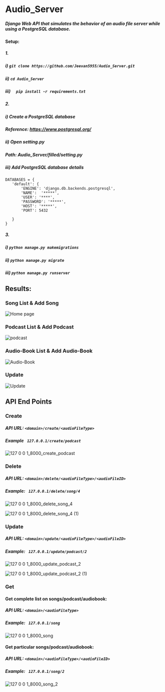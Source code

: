 ﻿# Audio_Server
 
 ##### Django Web API that simulates the behavior of an audio file server while using a PostgreSQL database.
 
 
 #### Setup:
 
 ##### 1.
 
 ##### i)  ```git clone https://github.com/Jeevan5955/Audio_Server.git```
 ##### ii) ```cd Audio_Server``` 
 ##### iii) ```  pip install -r requirements.txt```
 
 ##### 2.
 
 ##### i) Create a PostgreSQL database
 ##### Reference: https://www.postgresql.org/
 ##### ii) Open setting.py 
 ##### Path: Audio_Server/filled/setting.py
 ##### iii) Add PostgreSQL database details

 ```
 DATABASES = {
    'default': {
        'ENGINE': 'django.db.backends.postgresql',
        'NAME':  '*****',
        'USER': '****',
        'PASSWORD': '*****',
        'HOST': '*****',
        'PORT': 5432

    }
}
```

##### 3.

 ##### i)  ```python manage.py makemigrations```
 ##### ii) ```python manage.py migrate``` 
 ##### iii) ```python manage.py runserver```
 
 
## Results:

### Song List & Add Song

![Home page](https://user-images.githubusercontent.com/54932235/117993421-5982b200-b35d-11eb-8673-ccd8fe322479.png)


### Podcast List & Add Podcast

![podcast](https://user-images.githubusercontent.com/54932235/117993506-6e5f4580-b35d-11eb-8e52-2c6d41a34f28.png)

### Audio-Book List & Add Audio-Book

![Audio-Book](https://user-images.githubusercontent.com/54932235/117993622-88992380-b35d-11eb-9c8f-532a9e2601cd.png)

### Update

![Update](https://user-images.githubusercontent.com/54932235/117993747-9fd81100-b35d-11eb-9bfc-19e7d6f40eac.png)

## API End Points

### Create 


##### API URL: ```<domain>/create/<audioFileType>```

#####  Example ``` 127.0.0.1/create/podcast```

![127 0 0 1_8000_create_podcast](https://user-images.githubusercontent.com/54932235/117994334-17a63b80-b35e-11eb-865e-fe3cbf577c5b.png)

### Delete

##### API URL: ```<domain>/delete/<audioFileType>/<audioFileID>```

#####  Example: ``` 127.0.0.1/delete/song/4```

![127 0 0 1_8000_delete_song_4](https://user-images.githubusercontent.com/54932235/117994561-445a5300-b35e-11eb-9464-4ee404cbf605.png)

![127 0 0 1_8000_delete_song_4 (1)](https://user-images.githubusercontent.com/54932235/117994448-2ee52900-b35e-11eb-96ec-4b3c721c2820.png)

### Update

##### API URL: ```<domain>/update/<audioFileType>/<audioFileID>```

#####  Example: ``` 127.0.0.1/update/podcast/2```

![127 0 0 1_8000_update_podcast_2](https://user-images.githubusercontent.com/54932235/117994826-6fdd3d80-b35e-11eb-963a-d7b42f4235b6.png)

![127 0 0 1_8000_update_podcast_2 (1)](https://user-images.githubusercontent.com/54932235/117994856-753a8800-b35e-11eb-987b-6c1f14e538fa.png)

### Get



#### Get complete list on songs/podcast/audiobook:

#####  API URL: ```<domain>/<audioFileType>```
#####  Example: ``` 127.0.0.1/song```

![127 0 0 1_8000_song](https://user-images.githubusercontent.com/54932235/117995048-a1560900-b35e-11eb-8045-ce43091a3fd3.png)

#### Get particular songs/podcast/audiobook:

#####  API URL: ```<domain>/<audioFileType>/<audioFileID>```

#####  Example: ``` 127.0.0.1/song/2```

![127 0 0 1_8000_song_2](https://user-images.githubusercontent.com/54932235/117995254-cea2b700-b35e-11eb-8b6e-25d7d823d8c0.png)









 

